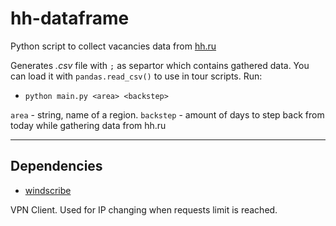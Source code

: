 # hh-dataframe

Python script to collect vacancies data from [hh.ru](https://www.hh.ru/)

Generates *.csv* file with `;` as separtor which contains gathered data.
You can load it with `pandas.read_csv()` to use in tour scripts.
Run:
 - `python main.py <area> <backstep>`

`area` - string, name of a region.
`backstep` - amount of days to step back from today while gathering data from hh.ru

___

## Dependencies

 - [windscribe](https://windscribe.com/download)

 VPN Client. Used for IP changing when requests limit is reached.
